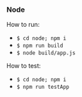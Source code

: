 ### Node

How to run:

- `$ cd node; npm i`
- `$ npm run build`
- `$ node build/app.js`

How to test:

- `$ cd node; npm i`
- `$ npm run testApp`
